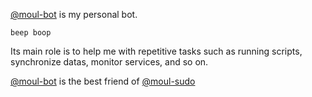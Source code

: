 [@moul-bot](https://github.com/moul-bot) is my personal bot.

`beep boop`

Its main role is to help me with repetitive tasks such as running scripts, synchronize datas, monitor services, and so on.

[@moul-bot](https://github.com/moul-bot) is the best friend of [@moul-sudo](https://github.com/moul-sudo)
